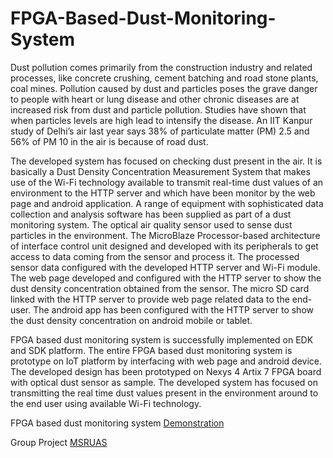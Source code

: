 # FPGA-Based-Dust-Monitoring-System
Dust pollution comes primarily from the construction industry and related processes, like concrete
crushing, cement batching and road stone plants, coal mines. Pollution caused by dust and particles poses
the grave danger to people with heart or lung disease and other chronic diseases are at increased risk from
dust and particle pollution. Studies have shown that when particles levels are high lead to intensify the
disease. An IIT Kanpur study of Delhi’s air last year says 38% of particulate matter (PM) 2.5 and 56% of PM
10 in the air is because of road dust.

The developed system has focused on checking dust present in the air. It is basically a Dust Density
Concentration Measurement System that makes use of the Wi-Fi technology available to transmit real-time
dust values of an environment to the HTTP server and which have been monitor by the web page and
android application. A range of equipment with sophisticated data collection and analysis software has
been supplied as part of a dust monitoring system. The optical air quality sensor used to sense dust
particles in the environment. The MicroBlaze Processor-based architecture of interface control unit
designed and developed with its peripherals to get access to data coming from the sensor and process it.
The processed sensor data configured with the developed HTTP server and Wi-Fi module. The web page
developed and configured with the HTTP server to show the dust density concentration obtained from the
sensor. The micro SD card linked with the HTTP server to provide web page related data to the end-user.
The android app has been configured with the HTTP server to show the dust density concentration on
android mobile or tablet.

FPGA based dust monitoring system is successfully implemented on EDK and SDK platform. The
entire FPGA based dust monitoring system is prototype on IoT platform by interfacing with web page and
android device. The developed design has been prototyped on Nexys 4 Artix 7 FPGA board with optical dust
sensor as sample. The developed system has focused on transmitting the real time dust values present in
the environment around to the end user using available Wi-Fi technology.



FPGA based dust monitoring system [Demonstration](https://www.youtube.com/watch?v=L735aeVc8No)

Group Project [MSRUAS](http://www.msruas.ac.in/pdf_files/Abstracts/2017/GP/20.pdf)
